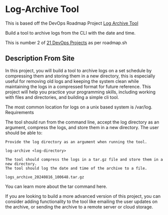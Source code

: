 # Log-Archive Tool    

This is based off the DevOps Roadmap Project [Log Archive Tool](https://roadmap.sh/projects/log-archive-tool)

Build a tool to archive logs from the CLI with the date and time.  

This is number 2 of [21 DevOps Projects](https://roadmap.sh/devops/projects) as per roadmap.sh

## Description From Site 



In this project, you will build a tool to archive logs on a set schedule by compressing them and storing them in a new directory, this is especially useful for removing old logs and keeping the system clean while maintaining the logs in a compressed format for future reference. This project will help you practice your programming skills, including working with files and directories, and building a simple cli tool.

The most common location for logs on a unix based system is /var/log.
Requirements

The tool should run from the command line, accept the log directory as an argument, compress the logs, and store them in a new directory. The user should be able to:

    Provide the log directory as an argument when running the tool.

    log-archive <log-directory>

    The tool should compress the logs in a tar.gz file and store them in a new directory.
    The tool should log the date and time of the archive to a file.

    logs_archive_20240816_100648.tar.gz

You can learn more about the tar command here.

If you are looking to build a more advanced version of this project, you can consider adding functionality to the tool like emailing the user updates on the archive, or sending the archive to a remote server or cloud storage.
